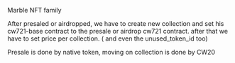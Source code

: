 
Marble NFT family

After presaled or airdropped, we have to create new collection and set his cw721-base contract to the presale or airdrop cw721 contract.
after that we have to set price per collection. ( and even the unused_token_id too)

Presale is done by native token, moving on collection is done by CW20